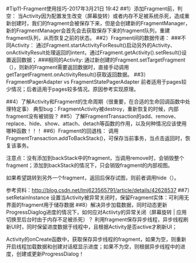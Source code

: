 #Tip11-Fragment使用技巧-2017年3月21日 19:42
##1）添加Fragment前，判空：
当Activity因为配置发生改变（屏幕旋转）或者内存不足被系统杀死，造成重新创建时，我们的fragment会被保存下来，但是会创建新的FragmentManager，新的FragmentManager会首先会去获取保存下来的fragment队列，重建fragment队列，从而恢复之前的状态。
##2）Fragment间的数据传递：
###不同Activity：
通过Fragment.startActivityForResult()启动另外的Activity、onActivityResult处理返回的intent，通过Fragment.getActivity().setResult()设置返回数据；
###相同的Activity:
通过新创建的Fragment.setTargetFragment（），则新的Fragment需要返回数据时，直接手动调用getTargetFragment.onActivityResult()获取返回数据。
##3）FragmentPagerAdapter vs FragmentStatePagerAdapter
前者适用于pages较少情况；后者适用于pages较多情况。原因参考实现原理。

##4）了解Activity和Fragment的生命周期（很重要，在合适的生命回调函数中处理特定事）
典型bug：FragmentActivity被destroy，重新恢复的时候，内部fragment没有被销毁？
##5）了解FragmentTransaction的add、remove、replace、hide、show、attach、detach等函数的作用，以及何种情况应该使用哪种函数！！！
##6）Fragment的回退栈：
调用FragmentTransaction.addToBackStack()，可保存当前事务，当点击返回时，恢复该事务。

注意点：没有添加到backStack中的fragment，当调用remove时，会销毁整个fragment；添加到backStack的情况下，只会销毁fragment的内部视图。

如果希望跳转到另外一个fragment，返回后保存试图，则前者调用hide（）。

参考资料：http://blog.csdn.net/lmj623565791/article/details/42628537
##7）setRetainInstance
设置当Activity被异常关闭时，保留Fragment实体：可利用无界面的fragment用于储存数据
##8）解决异步加载数据，同时动态更新ProgressDiaglog进度的情况下，如何应对Actiivty的异常关闭（屏幕旋转 | 应用切换至后台时由于内存不足被杀死）？
利用fragment保存异步线程，异步线程刷新UI时，同时保留进度数据于线程中，且根据Activity是否active才刷新UI；

Activity的onCreate函数中，获取保存异步线程的fragment，如果为空，则重新开启线程加载数据和创建对话框显示进度；如果不为空，则根据异步线程中的进度，创建或更新ProgressDialog！